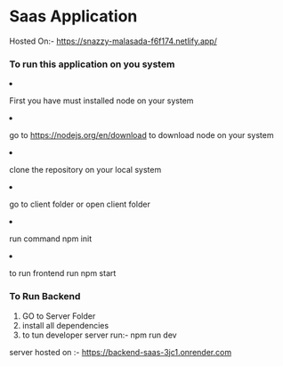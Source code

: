 # Saas Application
Hosted On:- https://snazzy-malasada-f6f174.netlify.app/

<h3>To run this application on you system</h3

1) First you have must installed node on your system 
2) go to https://nodejs.org/en/download to download node on your system

3) clone the repository on your local system
4) go to client folder or open client folder
5) run command 
  npm init

6) to run frontend run npm start

<h3> To Run Backend </h3>

1) GO to Server Folder
2) install all dependencies
3) to tun developer server run:-
    npm run dev

server hosted on :- https://backend-saas-3jc1.onrender.com
